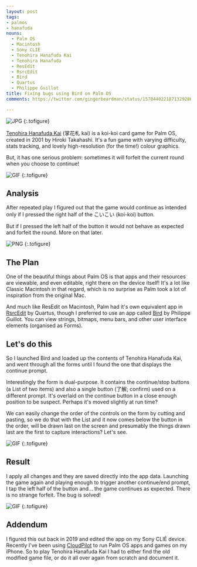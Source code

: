 ```yaml
---
layout: post
tags:
- palmos
- hanafuda
nouns:
  - Palm OS
  - Macintosh
  - Sony CLIÉ
  - Tenohira Hanafuda Kai
  - Tenohira Hanafuda
  - ResEdit
  - RsrcEdit
  - Bird
  - Quartus
  - Philippe Guillot
title: Fixing bugs using Bird on Palm OS
comments: https://twitter.com/gingerbeardman/status/1578440221871329280

---
```


![JPG](/images/posts/hana-pixels.jpg "Tenohira Hanafuda for Palm OS, running on a Sony CLIÉ PEG-SJ22")
{:.tofigure}


[Tenohira Hanafuda Kai](https://fudawiki.org/en/hanafuda/video-games/palm/tenohira-hanafuda-kai) (掌花札 kai) is a koi-koi card game for Palm OS, created in 2001 by Hiroki Takahashi. It's a fun game with varying difficulty, stats tracking, and lovely high-resolution (for the time!) colour graphics.

But, it has one serious problem: sometimes it will forfeit the current round when you choose to continue!

![GIF](/images/posts/hana-buggy.gif#pixel "https://youtube.com/shorts/0fZefFpGd5Y")
{:.tofigure}

## Analysis

After repeated play I figured out that the game would continue as intended only if I pressed the right half of the こいこい (koi-koi) button.

But if I pressed the left half of the button it would not behave as expected and forfeit the round. More on that later. 

![PNG](/images/posts/hana-problem.png#pixel "The problem happens when we press the left side of the こいこい button")
{:.tofigure}

## The Plan

One of the beautiful things about Palm OS is that apps and their resources are viewable, and even editable, right there on the device itself! It's a lot like Classic Macintosh in that regard, which is no surprise as Palm took a lot of inspiration from the original Mac.

And much like ResEdit on Macintosh, Palm had it's own equivalent app in [RsrcEdit](https://palmdb.net/app/rsrcedit) by Quartus, though I preferred to use an app called [Bird](https://palmdb.net/app/bird) by Philippe Guillot. You can view strings, bitmaps, menu bars, and other user interface elements (organised as Forms).

## Let's do this

So I launched Bird and loaded up the contents of Tenohira Hanafuda Kai, and went through all the forms until I found the one that displays the continue prompt.

Interestingly the form is dual-purpose. It contains the continue/stop buttons (a List of two items) and also a single button (了解; confirm) used on a different prompt. It's overlaid on the continue button in a close enough position to be suspect. Perhaps it's moved slightly at run time?

We can easily change the order of the controls on the form by cutting and pasting, so we do that with the List and it now comes below the button in the order, will be drawn last on the screen and presumably the things drawn last are the first to capture interactions? Let's see.

![GIF](/images/posts/hana-bird.gif#pixel "https://youtube.com/shorts/yRLfHoHkjTY")
{:.tofigure}

## Result

I apply all changes and they are saved directly into the app data. Launching the game again and playing enough to trigger another continue/end prompt, I tap the left half of the button and... the game continues as expected. There is no strange forfeit. The bug is solved!

![GIF](/images/posts/hana-fixed.gif#pixel "https://youtube.com/shorts/3faHHcuSQv4")
{:.tofigure}

## Addendum

I figured this out back in 2019 and edited the app on my Sony CLIÉ device. Recently I've been using [CloudPilot](https://cloudpilot-emu.github.io) to run Palm OS apps and games on my iPhone. So to play Tenohira Hanafuda Kai I had to either find the old modified game file, or do it all over again from scratch and document it.